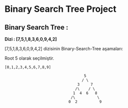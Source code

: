 # Binary Search Tree Project

## Binary Search Tree :

**Dizi : [7,5,1,8,3,6,0,9,4,2]**

[7,5,1,8,3,6,0,9,4,2] dizisinin Binary-Search-Tree aşamaları:

Root 5 olarak seçilmiştir. 

```text
[0,1,2,3,4,5,6,7,8,9]
  
                                    5
                                   / \
                                 3     7
                                /\    / \ 
                               1  4  6   8
                              /\          \
                             0  2          9
```